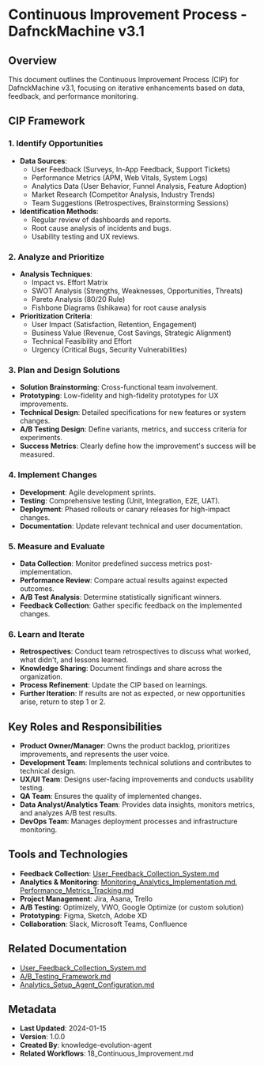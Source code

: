 # Continuous Improvement Process - DafnckMachine v3.1

## Overview
This document outlines the Continuous Improvement Process (CIP) for DafnckMachine v3.1, focusing on iterative enhancements based on data, feedback, and performance monitoring.

## CIP Framework

### 1. Identify Opportunities
- **Data Sources**:
  - User Feedback (Surveys, In-App Feedback, Support Tickets)
  - Performance Metrics (APM, Web Vitals, System Logs)
  - Analytics Data (User Behavior, Funnel Analysis, Feature Adoption)
  - Market Research (Competitor Analysis, Industry Trends)
  - Team Suggestions (Retrospectives, Brainstorming Sessions)
- **Identification Methods**:
  - Regular review of dashboards and reports.
  - Root cause analysis of incidents and bugs.
  - Usability testing and UX reviews.

### 2. Analyze and Prioritize
- **Analysis Techniques**:
  - Impact vs. Effort Matrix
  - SWOT Analysis (Strengths, Weaknesses, Opportunities, Threats)
  - Pareto Analysis (80/20 Rule)
  - Fishbone Diagrams (Ishikawa) for root cause analysis
- **Prioritization Criteria**:
  - User Impact (Satisfaction, Retention, Engagement)
  - Business Value (Revenue, Cost Savings, Strategic Alignment)
  - Technical Feasibility and Effort
  - Urgency (Critical Bugs, Security Vulnerabilities)

### 3. Plan and Design Solutions
- **Solution Brainstorming**: Cross-functional team involvement.
- **Prototyping**: Low-fidelity and high-fidelity prototypes for UX improvements.
- **Technical Design**: Detailed specifications for new features or system changes.
- **A/B Testing Design**: Define variants, metrics, and success criteria for experiments.
- **Success Metrics**: Clearly define how the improvement's success will be measured.

### 4. Implement Changes
- **Development**: Agile development sprints.
- **Testing**: Comprehensive testing (Unit, Integration, E2E, UAT).
- **Deployment**: Phased rollouts or canary releases for high-impact changes.
- **Documentation**: Update relevant technical and user documentation.

### 5. Measure and Evaluate
- **Data Collection**: Monitor predefined success metrics post-implementation.
- **Performance Review**: Compare actual results against expected outcomes.
- **A/B Test Analysis**: Determine statistically significant winners.
- **Feedback Collection**: Gather specific feedback on the implemented changes.

### 6. Learn and Iterate
- **Retrospectives**: Conduct team retrospectives to discuss what worked, what didn't, and lessons learned.
- **Knowledge Sharing**: Document findings and share across the organization.
- **Process Refinement**: Update the CIP based on learnings.
- **Further Iteration**: If results are not as expected, or new opportunities arise, return to step 1 or 2.

## Key Roles and Responsibilities
- **Product Owner/Manager**: Owns the product backlog, prioritizes improvements, and represents the user voice.
- **Development Team**: Implements technical solutions and contributes to technical design.
- **UX/UI Team**: Designs user-facing improvements and conducts usability testing.
- **QA Team**: Ensures the quality of implemented changes.
- **Data Analyst/Analytics Team**: Provides data insights, monitors metrics, and analyzes A/B test results.
- **DevOps Team**: Manages deployment processes and infrastructure monitoring.

## Tools and Technologies
- **Feedback Collection**: [User_Feedback_Collection_System.md](mdc:01_Machine/04_Documentation/Doc/Phase_6_Outreach_Growth/User_Feedback_Collection_System.md)
- **Analytics & Monitoring**: [Monitoring_Analytics_Implementation.md](mdc:01_Machine/04_Documentation/Doc/Phase_5_Deployment_PostLaunch/Monitoring_Analytics_Implementation.md), [Performance_Metrics_Tracking.md](mdc:01_Machine/04_Documentation/Doc/Phase_5_Deployment_PostLaunch/Performance_Metrics_Tracking.md)
- **Project Management**: Jira, Asana, Trello
- **A/B Testing**: Optimizely, VWO, Google Optimize (or custom solution)
- **Prototyping**: Figma, Sketch, Adobe XD
- **Collaboration**: Slack, Microsoft Teams, Confluence

## Related Documentation
- [User_Feedback_Collection_System.md](mdc:01_Machine/04_Documentation/Doc/Phase_6_Outreach_Growth/User_Feedback_Collection_System.md)
- [A/B_Testing_Framework.md](mdc:01_Machine/04_Documentation/Doc/Phase_6_Outreach_Growth/A/B_Testing_Framework.md)
- [Analytics_Setup_Agent_Configuration.md](mdc:01_Machine/04_Documentation/Doc/Phase_6_Outreach_Growth/Analytics_Setup_Agent_Configuration.md)

## Metadata
- **Last Updated**: 2024-01-15
- **Version**: 1.0.0
- **Created By**: knowledge-evolution-agent
- **Related Workflows**: 18_Continuous_Improvement.md 